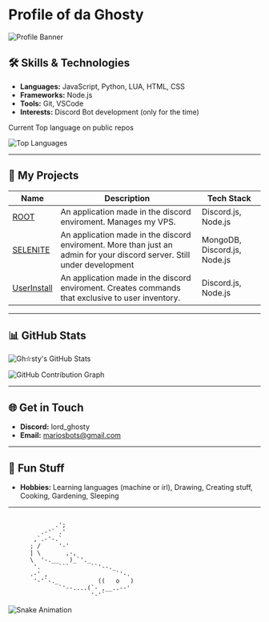 
# Profile of da Ghosty


![Profile Banner](https://i.pinimg.com/736x/ea/bf/60/eabf608996b8cf5896c3c956d0cd87f0.jpg)

## 🛠️ Skills & Technologies
- **Languages:** JavaScript, Python, LUA, HTML, CSS
- **Frameworks:**  Node.js
- **Tools:** Git, VSCode
- **Interests:** Discord Bot development (only for the time)



Current Top language on public repos

![Top Languages](https://github-readme-stats.vercel.app/api/top-langs/?username=LordGhosty&layout=compact&theme=radical)

---

## 🚀 My Projects
| Name | Description | Tech Stack |
|------|-------------|------------|
| [ROOT](#) | An application made in the discord enviroment. Manages my VPS. | Discord.js, Node.js |
| [SELENITE](#) | An application made in the discord enviroment. More than just an admin for your discord server. Still under development | MongoDB, Discord.js, Node.js |
| [UserInstall](#) | An application made in the discord enviroment. Creates commands that exclusive to user inventory. | Discord.js, Node.js |


---

## 📊 GitHub Stats
![Gh⛦sty's GitHub Stats](https://github-readme-stats.vercel.app/api?username=LordGhosty&show_icons=true&theme=radical)

![GitHub Contribution Graph](https://github-readme-activity-graph.vercel.app/graph?username=LordGhosty&theme=radical)


---

## 🌐 Get in Touch
- **Discord:** lord_ghosty
- **Email:** mariosbots@gmail.com

---

## 🎨 Fun Stuff
- **Hobbies:** Learning languages (machine or irl), Drawing, Creating stuff, Cooking, Gardening, Sleeping

---


```

             .';
         .-'` .'
       ,`.-'-.`
      ; /     '-'
      | \       ,-,
      \  '-.__   )_`'._
       '.     ```      ``'--._
      .-' ,                   `'-.
       '-'`-._           ((   o   )
              `'--....(`- ,__..--'
                       '-'`
```


![Snake Animation](https://github.com/LordGhosty/LordGhosty/blob/output/github-contribution-grid-snake.svg)

